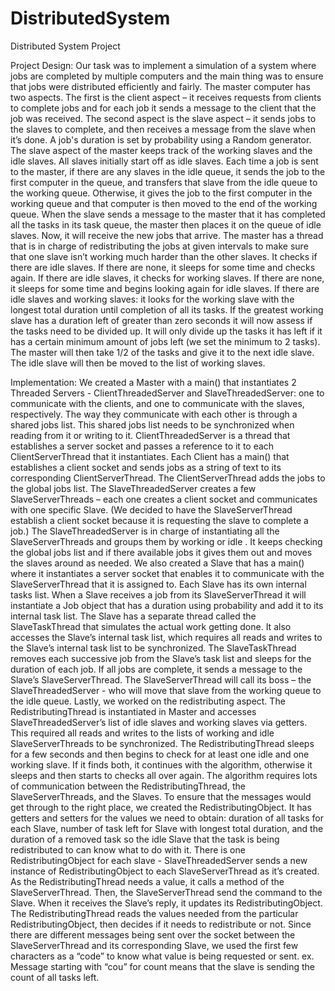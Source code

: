 # DistributedSystem

Distributed System Project

Project Design: 
Our task was to implement a simulation of a system where jobs are completed by multiple computers and the main thing was to ensure that jobs were distributed efficiently and fairly. 
The master computer has two aspects. The first is  the client aspect –  it receives requests from clients to complete jobs and for each job it sends a message to the client that the job was received. The second aspect is the slave aspect – it sends jobs to the slaves to complete, and then receives a message from the slave when it’s done. 
A job's duration is set by probability using a Random generator. 
The slave aspect of the master keeps track of the working slaves and the idle slaves. All slaves initially start off as idle slaves. Each time a job is sent to the master, if there are any slaves in the idle queue, it sends the job to the first computer in the queue, and transfers that slave from the idle queue to the working queue. Otherwise, it gives the job to the first computer in the working queue and that computer is then moved to the end of the working queue.
When the slave sends a message to the master that it has completed all the tasks in its task queue, the master  then places it on the queue of idle slaves. Now, it will receive the new jobs that arrive.
The master has a thread that is in charge of redistributing the jobs at given intervals to make sure that one slave isn’t working much harder than the other slaves. It checks if there are idle slaves. If there are none, it sleeps for some time and checks again. If there are idle slaves, it checks for working slaves. If there are none, it sleeps for some time and begins looking again for idle slaves.  If there are idle slaves and working slaves: it looks for  the working slave with the longest total duration until completion of all its tasks. If the greatest working slave has a duration left of greater than zero seconds it will now assess if the tasks need to be divided up. It will only divide up the tasks it has left if it has a certain minimum amount of jobs left (we set the minimum to 2 tasks). The master will then take 1/2 of the tasks and give it to the next idle slave. The idle slave will then be moved to the list of working slaves.

Implementation: 
We created a Master with a main() that instantiates 2 Threaded Servers - ClientThreadedServer and SlaveThreadedServer: one to communicate with the clients, and one to communicate with the slaves, respectively. The way they communicate with each other is through a shared jobs list. This shared jobs list needs to be synchronized when reading  from it or writing to it. ClientThreadedServer is a thread that establishes a server socket and passes a reference to it to each ClientServerThread that it instantiates. Each Client has a main() that establishes a client socket and sends jobs as a string of text to its corresponding ClientServerThread. The ClientServerThread adds the jobs to the global jobs list. The SlaveThreadedServer creates a few SlaveServerThreads – each one creates a client socket and communicates with one specific Slave. (We decided to have the SlaveServerThread establish a client socket because it is requesting the slave to complete a job.) The SlaveThreadedServer is in charge of instantiating all the SlaveServerThreads and groups them by working or idle . It keeps checking the global jobs list and if there available jobs it gives them out and moves the slaves around as needed. We also created a Slave that has a main() where it instantiates a server socket that enables it to communicate with the SlaveServerThread that it is assigned to. Each Slave has its own internal tasks list. When  a Slave receives a job from its SlaveServerThread it will instantiate a Job object that has a duration using probability and add it to its internal task list. The Slave has a separate thread called the SlaveTaskThread that simulates the actual work getting done. It also accesses the Slave’s internal task list, which requires all reads and writes to the Slave’s internal task list to be synchronized. The SlaveTaskThread removes each successive job from the Slave’s task list and sleeps for the duration of each job. If all jobs are complete, it sends a message to the Slave’s SlaveServerThread. The SlaveServerThread will call its boss – the SlaveThreadedServer - who will move that slave from the working queue to the idle queue.
 Lastly, we worked on the redistributing aspect. The RedistributingThread is instantiated in Master and accesses SlaveThreadedServer’s list of idle slaves and working slaves via getters. This required all reads and writes to the lists of working and idle SlaveServerThreads to be synchronized. The RedistributingThread sleeps for a few seconds and then begins to check for at least one idle and one working slave. If it finds both, it continues with the algorithm, otherwise it sleeps and then starts to checks all over again. The algorithm requires lots of communication between the RedistributingThread, the SlaveServerThreads, and the Slaves. To ensure that the messages would get through to the right place, we created the RedistributingObject. It has getters and setters for  the values we need to obtain: duration of all tasks for each Slave, number of task left for Slave with longest total duration, and the duration of a removed task so the idle Slave that the task is being redistributed to  can know what to do with it.  There is one RedistributingObject for each slave -  SlaveThreadedServer sends a new instance of RedistributingObject to each SlaveServerThread as it’s created. As the RedistributingThread needs a value, it calls a method of the SlaveServerThread. Then, the SlaveServerThread send the command to the Slave. When it receives the Slave’s reply, it updates its RedistributingObject. The RedistributingThread  reads the values needed from the particular RedistributingObject, then decides if it needs to redistribute or not. Since there are different messages being sent over the socket between the SlaveServerThread and its corresponding Slave, we used the first few characters as a “code” to know what value is being requested or sent. ex. Message starting with “cou” for count means that the slave is sending the count of all tasks left. 

